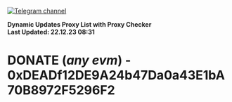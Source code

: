 [![Telegram channel](https://img.shields.io/endpoint?url=https://runkit.io/damiankrawczyk/telegram-badge/branches/master?url=https://t.me/n4z4v0d)](https://t.me/n4z4v0d) 

**Dynamic Updates Proxy List with Proxy Checker**  
**Last Updated: 22.12.23 08:31**

# DONATE (_any evm_) - 0xDEADf12DE9A24b47Da0a43E1bA70B8972F5296F2
